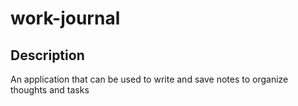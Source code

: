 # work-journal

## Description
An application that can be used to write and save notes to organize thoughts and tasks

